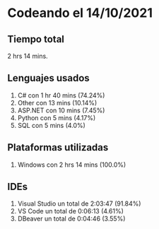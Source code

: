 # Codeando el 14/10/2021

## Tiempo total
2 hrs 14 mins.

## Lenguajes usados
1. C# con 1 hr 40 mins (74.24%)
1. Other con 13 mins (10.14%)
1. ASP.NET con 10 mins (7.45%)
1. Python con 5 mins (4.17%)
1. SQL con 5 mins (4.0%)

## Plataformas utilizadas
1. Windows con 2 hrs 14 mins (100.0%)

## IDEs
1. Visual Studio un total de 2:03:47 (91.84%)
1. VS Code un total de 0:06:13 (4.61%)
1. DBeaver un total de 0:04:46 (3.55%)
